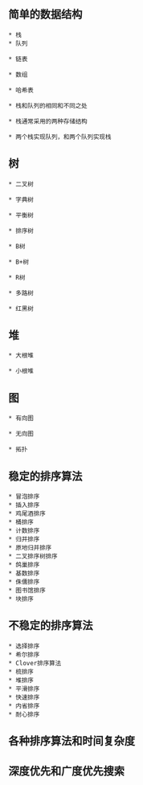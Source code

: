 ## 简单的数据结构
        
    * 栈
    * 队列
    
    * 链表
    
    * 数组
    
    * 哈希表
    
    * 栈和队列的相同和不同之处
    
    * 栈通常采用的两种存储结构
    
    * 两个栈实现队列，和两个队列实现栈
    
## 树
    
    * 二叉树
    
    * 字典树
    
    * 平衡树
    
    * 排序树
    
    * B树
    
    * B+树
    
    * R树
    
    * 多路树
    
    * 红黑树
    
## 堆
    
    * 大根堆
    
    * 小根堆
    
## 图
    
    * 有向图
    
    * 无向图
    
    * 拓扑
    
## 稳定的排序算法
    * 冒泡排序
    * 插入排序
    * 鸡尾酒排序
    * 桶排序
    * 计数排序
    * 归并排序
    * 原地归并排序
    * 二叉排序树排序
    * 鸽巢排序
    * 基数排序
    * 侏儒排序
    * 图书馆排序
    * 块排序
    
## 不稳定的排序算法
    * 选择排序
    * 希尔排序
    * Clover排序算法
    * 梳排序
    * 堆排序
    * 平滑排序
    * 快速排序
    * 内省排序
    * 耐心排序
    
## 各种排序算法和时间复杂度 
    
## 深度优先和广度优先搜索